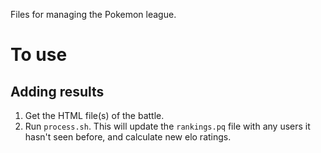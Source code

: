 Files for managing the Pokemon league.

# To use
## Adding results
1. Get the HTML file(s) of the battle.
2. Run ```process.sh```. This will update the ```rankings.pq``` file with any users it hasn't seen before, and calculate new elo ratings.
